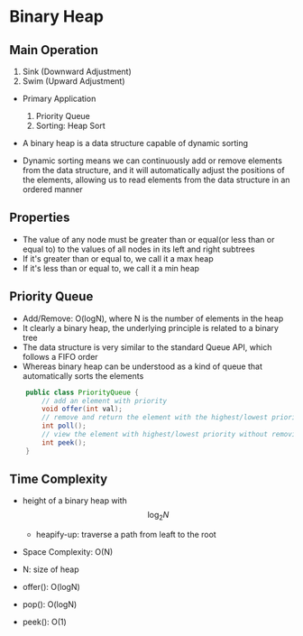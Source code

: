 # Binary Heap

## Main Operation
1. Sink (Downward Adjustment)
2. Swim (Upward Adjustment)

- Primary Application
    1. Priority Queue
    2. Sorting: Heap Sort

- A binary heap is a data structure capable of dynamic sorting
- Dynamic sorting means we can continuously add or remove elements from the data structure, and it will automatically adjust the positions of the elements, allowing us to read elements from the data structure in an ordered manner

## Properties 
- The value of any node must be greater than or equal(or less than or equal to) to the values of all nodes in its left and right subtrees
- If it's greater than or equal to, we call it a max heap
- If it's less than or equal to, we call it a min heap

## Priority Queue
- Add/Remove: O(logN), where N is the number of elements in the heap
- It clearly a binary heap, the underlying principle is related to a binary tree
- The data structure is very similar to the standard Queue API, which follows a FIFO order
- Whereas binary heap can be understood as a kind of queue that automatically sorts the elements

```java
    public class PriorityQueue { 
        // add an element with priority
        void offer(int val);
        // remove and return the element with the highest/lowest priority
        int poll();
        // view the element with highest/lowest priority without removing it
        int peek();
    }
```

## Time Complexity
- height of a binary heap with $$\log_2 N$$
    - heapify-up: traverse a path from leaft to the root
- Space Complexity: O(N)

- N: size of heap
- offer(): O(logN)
- pop(): O(logN)
- peek(): O(1)
